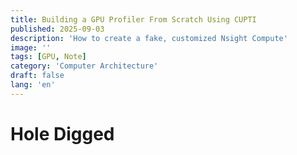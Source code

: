 ```yaml
---
title: Building a GPU Profiler From Scratch Using CUPTI
published: 2025-09-03
description: 'How to create a fake, customized Nsight Compute'
image: ''
tags: [GPU, Note]
category: 'Computer Architecture'
draft: false 
lang: 'en'
---
```

# Hole Digged